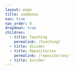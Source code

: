 ```yaml
---
layout: page
title: submenus
nav: true
nav_order: 8
dropdown: true
children:
  - title: Teaching
    permalink: /teaching/
  - title: divider
  - title: Repositories
    permalink: /repositories/
  - title: divider
---
```

